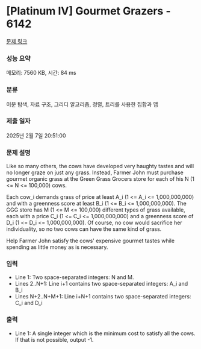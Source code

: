 # [Platinum IV] Gourmet Grazers - 6142 

[문제 링크](https://www.acmicpc.net/problem/6142) 

### 성능 요약

메모리: 7560 KB, 시간: 84 ms

### 분류

이분 탐색, 자료 구조, 그리디 알고리즘, 정렬, 트리를 사용한 집합과 맵

### 제출 일자

2025년 2월 7일 20:51:00

### 문제 설명

<p>Like so many others, the cows have developed very haughty tastes and will no longer graze on just any grass. Instead, Farmer John must purchase gourmet organic grass at the Green Grass Grocers store for each of his N (1 <= N <= 100,000) cows.</p>

<p>Each cow_i demands grass of price at least A_i (1 <= A_i <= 1,000,000,000) and with a greenness score at least B_i (1 <= B_i <= 1,000,000,000). The GGG store has M (1 <= M <= 100,000) different types of grass available, each with a price C_i (1 <= C_i <= 1,000,000,000) and a greenness score of D_i (1 <= D_i <= 1,000,000,000). Of course, no cow would sacrifice her individuality, so no two cows can have the same kind of grass.</p>

<p>Help Farmer John satisfy the cows' expensive gourmet tastes while spending as little money as is necessary.</p>

### 입력 

 <ul>
	<li>Line 1: Two space-separated integers: N and M.</li>
	<li>Lines 2..N+1: Line i+1 contains two space-separated integers: A_i and B_i</li>
	<li>Lines N+2..N+M+1: Line i+N+1 contains two space-separated integers: C_i and D_i</li>
</ul>

### 출력 

 <ul>
	<li>Line 1: A single integer which is the minimum cost to satisfy all the cows. If that is not possible, output -1.</li>
</ul>

